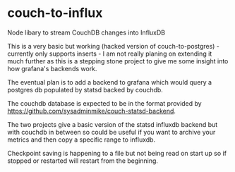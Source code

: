 # couch-to-influx
Node libary to stream CouchDB changes into InfluxDB

This is a very basic but working (hacked version of couch-to-postgres) - currently only supports inserts - I am not really planing on extending it much further as this is a stepping stone project to give me some insight into how grafana's backends work.

The eventual plan is to add a backend to grafana which would query a postgres db populated by statsd backed by couchdb.

The couchdb database is expected to be in the format provided by https://github.com/sysadminmike/couch-statsd-backend.

The two projects give a basic version of the statsd influxdb backend but with couchdb in between so could be useful if you want to archive your metrics and then copy a specific range to influxdb.

Checkpoint saving is happening to a file but not being read on start up so if stopped or restarted will restart from the beginning.


